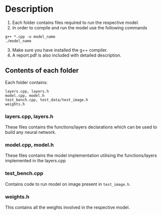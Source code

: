 # Description
1) Each folder contains files required to run the respective model.
2) In order to compile and run the model use the following commands

```shell
g++ *.cpp -o model_name
./model_name
```
3) Make sure you have installed the g++ compiler.
4) A report.pdf is also included with detailed description.

## Contents of each folder
Each folder contains:
```
layers.cpp, layers.h
model.cpp, model.h
test_bench.cpp, test_data/test_image.h
weights.h
```

### layers.cpp, layers.h
These files contains the functions/layers declarations which can be used to build any neural network.

### model.cpp, model.h
These files contains the model implementation utilising the functions/layers implemented in the layers.cpp

### test_bench.cpp
Contains code to run model on image present in `test_image.h`.

### weights.h
This contains all the weights involved in the respective model.

